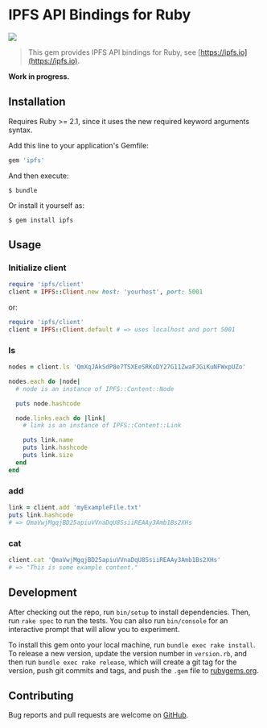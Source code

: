 # IPFS API Bindings for Ruby

![](https://ipfs.io/ipfs/QmQJ68PFMDdAsgCZvA1UVzzn18asVcf7HVvCDgpjiSCAse)

> This gem provides IPFS API bindings for Ruby, see [https://ipfs.io](https://ipfs.io).

**Work in progress.**

## Installation
Requires Ruby >= 2.1, since it uses the new required keyword arguments syntax.

Add this line to your application's Gemfile:

```ruby
gem 'ipfs'
```

And then execute:

    $ bundle

Or install it yourself as:

    $ gem install ipfs

## Usage
### Initialize client

```ruby
require 'ipfs/client'
client = IPFS::Client.new host: 'yourhost', port: 5001
```

or:

```ruby
require 'ipfs/client'
client = IPFS::Client.default # => uses localhost and port 5001
```

### ls

```ruby
nodes = client.ls 'QmXqJAkSdP8e7TSXEeSRKoDY27G11ZwaFJGiKuNFWxpUZo'

nodes.each do |node|
  # node is an instance of IPFS::Content::Node

  puts node.hashcode

  node.links.each do |link|
    # link is an instance of IPFS::Content::Link

    puts link.name
    puts link.hashcode
    puts link.size
  end
end
```

### add
```ruby
link = client.add 'myExampleFile.txt'
puts link.hashcode
# => QmaVwjMgqjBD25apiuVVnaDqU8SsiiREAAy3Amb1Bs2XHs
```

### cat
```ruby
client.cat 'QmaVwjMgqjBD25apiuVVnaDqU8SsiiREAAy3Amb1Bs2XHs'
# => "This is some example content."
```

## Development

After checking out the repo, run `bin/setup` to install dependencies. Then, run `rake spec` to run the tests. You can also run `bin/console` for an interactive prompt that will allow you to experiment.

To install this gem onto your local machine, run `bundle exec rake install`. To release a new version, update the version number in `version.rb`, and then run `bundle exec rake release`, which will create a git tag for the version, push git commits and tags, and push the `.gem` file to [rubygems.org](https://rubygems.org).

## Contributing

Bug reports and pull requests are welcome on [GitHub](https://github.com/Fryie/ipfs-ruby).
